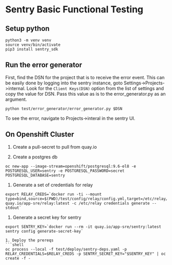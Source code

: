 # Sentry Basic Functional Testing

## Setup python

```shell
python3 -m venv venv
source venv/bin/activate
pip3 install sentry_sdk
```

## Run the error generator

First, find the DSN for the project that is to receive the error event.  This can be easily done by logging into the sentry instance, goto Settings->Projects->internal.  Look for the `Client Keys(DSN)` option from the list of settings and copy the value for DSN.  Pass this value as is to the error_generator.py as an argument.

```shell
python test/error_generator/error_generator.py $DSN
```

To see the error, navigate to Projects->interal in the sentry UI.

## On Openshift Cluster

1. Create a pull-secret to pull from quay.io

1. Create a postgres db
```shell
oc new-app --image-stream=openshift/postgresql:9.6-el8 -e POSTGRESQL_USER=sentry -e POSTGRESQL_PASSWORD=secret POSTGRESQL_DATABASE=sentry
```

1. Generate a set of credentials for relay

```shell
export RELAY_CREDS=`docker run -ti --mount type=bind,source=$(PWD)/test/config/relay/config.yml,target=/etc/relay/config.yml quay.io/app-sre/relay:latest -c /etc/relay credentials generate --stdout`
```

1. Generate a secret key for sentry

```shell
export SENTRY_KEY=`docker run --rm -it quay.io/app-sre/sentry:latest sentry config generate-secret-key`

1. Deploy the prereqs
```shell
oc process --local -f test/deploy/sentry-deps.yaml -p RELAY_CREDENTIALS=$RELAY_CREDS -p SENTRY_SECRET_KEY="$SENTRY_KEY" | oc create -f -
```
